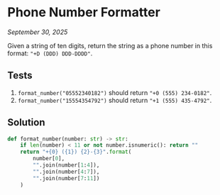 # Phone Number Formatter
*September 30, 2025*

Given a string of ten digits, return the string as a phone number in this format: `"+D (DDD) DDD-DDDD"`.

## Tests

1. `format_number("05552340182")` should return `"+0 (555) 234-0182"`.
2. `format_number("15554354792")` should return `"+1 (555) 435-4792"`.

## Solution

```python
def format_number(number: str) -> str:
    if len(number) < 11 or not number.isnumeric(): return ""
    return "+{0} ({1}) {2}-{3}".format(
        number[0],
        "".join(number[1:4]),
        "".join(number[4:7]),
        "".join(number[7:11])
    )
```
